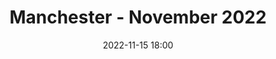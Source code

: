 ---
templateKey: 'event-page'
eventId: 179c6edc-fe8b-4720-a421-538b31d3d137
title: Manchester - November 2022
sup: "Join us for the 2nd Manchester Sitecore Technical User Group meetup of 2022. <br />
It will be Hosted at DEPT® and they are kindly providing Refreshments and Pizza too. We have some great Talks from Experts from the Sitecore Community and the oportunity to catchup with other Sitecore developers and network too. <br />
Please sign in and RSVP at the bottom of this page, so we can keep track of numbers for Food and Drinks."
date: 2022-11-15 18:00
dateConfirmed: true
showOnlineRsvp: false
image: ../../../../img/dept-event-space2.jpg
sponsors: DEPT®
venue:
  name: DEPT® 
  address: 9th Floor, Bridgewater House, Whitworth Street, M1 6LT Manchester
  position: 
  details: "TBC"
agenda:
  - agenda-item:
    time: "18:00"
    value: Arrival and networking
  - talk:
    time: "18:15"
    who: "Matt Knowles - Solutions Architect at EPAM Systems"
    intro: "The Cloud Utilising Cosmos to scale Powershell to enterprise level reporting and updating"
    description: "Description TBC"
  - talk: 
    time: "18:45"
    who: "DEPT® Speaker"
    intro: "Talk 2 Title TBC"
    description: "Description TBC"
  - talk:
    time: "19:15"
    who: "Jeremy Davis - Architect at UNRVLD & Dominic Hurst - Senior Consultant at Infinity Works"
    intro: "Sitecore Symposium Hightlights"
    description: "This will be our first meet-up after the 'Sitecore Symposium' conference in Chicago. That's always a time for product announcements, new roadmaps and news about where Sitecore are heading in the coming year. Join us to find out what those announcements were, and get some insight into how they might affect you and your work."
  - talk:
    time: "19:45"
    who: "Adam Seabridge - Sitecore Consultant & Developer Flux Digital"
    intro:  "Talk 4 Title TBC"
    description: "Description TBC"
  - agenda-item:
    time: "20:20"
    value: Networking
  - agenda-item:
    time: "20:30"
    value: Close
meta:
  metaTitle: Sitecore User Group - Manchester November 2022  
  metaDescription: Join us for the 2nd Manchester Sitecore Technical User Group meetup of 2022 
  metaKeywords: sitecore, user group, manchester, DEPT
---
